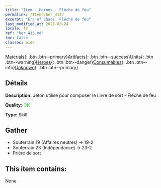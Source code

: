 ```yaml
---
title: "Item - Heroes - Flèche de feu"
permalink: /Items/her_413/
excerpt: "Era of Chaos  Flèche de feu"
last_modified_at: 2021-03-24
locale: fr
ref: "her_413.md"
toc: false
classes: wide
---
```

 [Materials](/fr/Items/){: .btn .btn--primary}[Artifacts](/fr/Items/Artifacts/){: .btn .btn--success}[Units](/fr/Items/Units/){: .btn .btn--warning}[Heroes](/fr/Items/Heroes/){: .btn .btn--danger}[Consumables](/fr/Items/Consumables/){: .btn .btn--info}[Unknown](/fr/Items/Unknown/){: .btn .btn--primary}

## Détails
 **Description:** Jeton utilisé pour composer le Livre de sort - Flèche de feu

 **Quality:** <span style="color: #32CD32">OK</span>

 **Type:** Skill

## Gather

*    Souterrain 19 (Affaires neutres) -> 19-2 
*    Souterrain 23 (Indépendance) -> 23-2 
*    Prière de sort 

## This item contains:

  None

